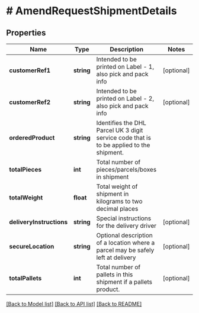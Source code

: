 # # AmendRequestShipmentDetails

## Properties

Name | Type | Description | Notes
------------ | ------------- | ------------- | -------------
**customerRef1** | **string** | Intended to be printed on Label - 1, also pick and pack info | [optional]
**customerRef2** | **string** | Intended to be printed on Label - 2, also pick and pack info | [optional]
**orderedProduct** | **string** | Identifies the DHL Parcel UK 3 digit service code that is to be applied to the shipment. |
**totalPieces** | **int** | Total number of pieces/parcels/boxes in shipment |
**totalWeight** | **float** | Total weight of shipment in kilograms to two decimal places |
**deliveryInstructions** | **string** | Special instructions for the delivery driver | [optional]
**secureLocation** | **string** | Optional description of a location where a parcel may be safely left at delivery | [optional]
**totalPallets** | **int** | Total number of pallets in this shipment if a pallets product. | [optional]

[[Back to Model list]](../../README.md#models) [[Back to API list]](../../README.md#endpoints) [[Back to README]](../../README.md)
